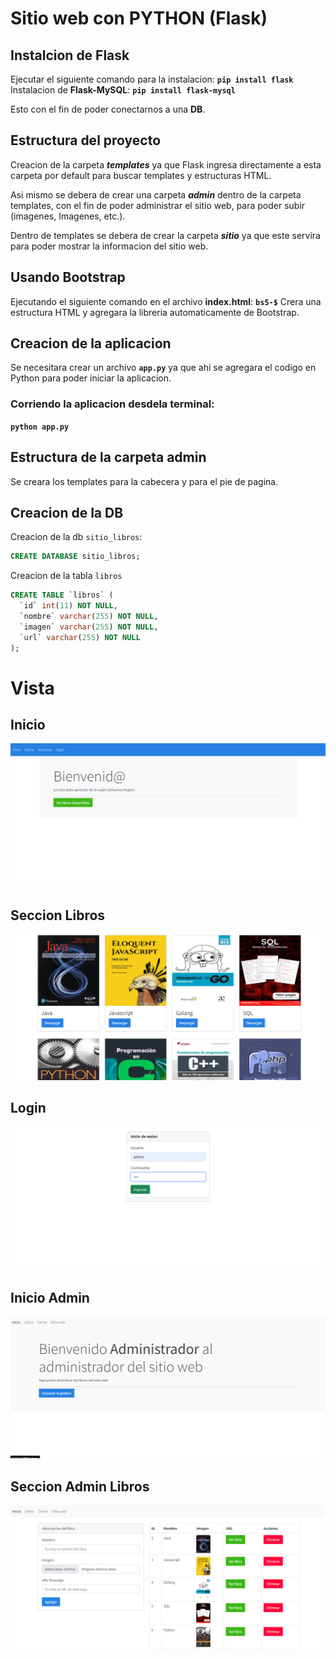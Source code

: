 # Sitio web con PYTHON (Flask)



## Instalcion de Flask
Ejecutar el siguiente comando para la instalacion:
**`pip install flask`**
 <br>
Instalacion de **Flask-MySQL**:
**`pip install flask-mysql`**

Esto con el fin de poder conectarnos a una **DB**.


## Estructura del proyecto
Creacion de la carpeta ***templates*** ya que Flask ingresa directamente a esta carpeta por default para buscar templates y estructuras HTML.<br>

Asi mismo se debera de crear una carpeta ***admin*** dentro de la carpeta templates, con el fin de poder administrar el sitio web, para poder subir (imagenes, Imagenes, etc.). <br>

Dentro de templates se debera de crear la carpeta ***sitio*** ya que este servira para poder mostrar la informacion del sitio web. <br>

## Usando Bootstrap

Ejecutando el siguiente comando en el archivo **index.html**:
**``bs5-$``**
Crera una estructura HTML y agregara la libreria automaticamente de Bootstrap.


## Creacion de la aplicacion
Se necesitara crear un archivo **`app.py`** ya que ahi se agregara el codigo en Python para poder iniciar la aplicacion.
 <br>
### Corriendo la aplicacion desdela terminal:
**`python app.py`**

## Estructura de la carpeta **admin**
Se creara los templates para la cabecera y para el pie de pagina.


## Creacion de la DB

Creacion de la db `sitio_libros`:
```sql
CREATE DATABASE sitio_libros;
```
Creacion de la tabla `libros`
```sql
CREATE TABLE `libros` (
  `id` int(11) NOT NULL,
  `nombre` varchar(255) NOT NULL,
  `imagen` varchar(255) NOT NULL,
  `url` varchar(255) NOT NULL
);
```

# Vista

## Inicio

<p aling="center">
    <img src="./img/0.png" alt="">
</p>

## Seccion Libros

<p aling="center">
    <img src="./img/1.png" alt="">
</p>

## Login

<p aling="center">
    <img src="./img/2.png" alt="">
</p>

## Inicio Admin

<p aling="center">
    <img src="./img/3.png" alt="">
</p>

## Seccion Admin Libros

<p aling="center">
    <img src="./img/4.png" alt="">
</p>
